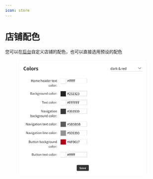 ```yaml
---
icon: store
---
```


# 店铺配色

您可以在[后台](https://stallee.com/panel/settings/colors)自定义店铺的配色，也可以直接选用预设的配色

<div align="left"><figure><img src="../.gitbook/assets/image (6).png" alt="" width="563"><figcaption></figcaption></figure></div>

